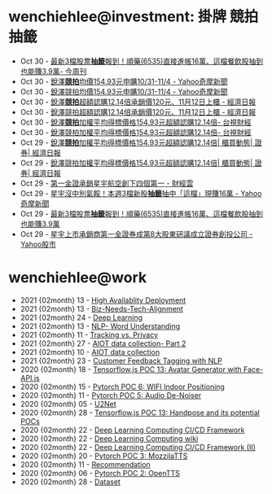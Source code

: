 # wenchiehlee@investment: 掛牌 競拍 抽籤 

<!-- rss start -->
- Oct 30 - [最新3檔股票<b>抽籤</b>報到！順藥(6535)直接進帳16萬、這檔餐飲股抽到也能賺3.9萬- 今周刊](https://www.google.com/url?rct=j&sa=t&url=https://www.businesstoday.com.tw/article/category/183008/post/202410280025/&ct=ga&cd=CAIyIDAyOWU0YTc5M2ViOGJkZDQ6Y29tLnR3OnpoLVRXOlRX&usg=AOvVaw3uZ06sBghZdlgL1S5q7dGh)
- Oct 30 - [銳澤<b>競拍</b>均價154.93元申購10/31-11/4 - Yahoo奇摩新聞](https://www.google.com/url?rct=j&sa=t&url=https://tw.news.yahoo.com/%25E9%258A%25B3%25E6%25BE%25A4%25E7%25AB%25B6%25E6%258B%258D%25E5%259D%2587%25E5%2583%25B9154-93%25E5%2585%2583-%25E7%2594%25B3%25E8%25B3%25BC10-31-11-190301841.html&ct=ga&cd=CAIyIGMyMDFhNDU4NzAzY2ViODg6Y29tLnR3OnpoLVRXOlRX&usg=AOvVaw2cH_LhbaOJbhrI-7x_-pNi)
- Oct 30 - [銳澤競拍均價154.93元申購10/31-11/4 - Yahoo奇摩新聞](https://www.google.com/url?rct=j&sa=t&url=https://tw.news.yahoo.com/%25E9%258A%25B3%25E6%25BE%25A4%25E7%25AB%25B6%25E6%258B%258D%25E5%259D%2587%25E5%2583%25B9154-93%25E5%2585%2583-%25E7%2594%25B3%25E8%25B3%25BC10-31-11-190301841.html&ct=ga&cd=CAIyImQ1NGU5NDllMDMxY2JiY2M6Y29tLnR3OnpoLVRXOlRXOlI&usg=AOvVaw2cH_LhbaOJbhrI-7x_-pNi)
- Oct 30 - [銳澤<b>競拍</b>超額認購12.14倍承銷價120元、11月12日上櫃 - 經濟日報](https://www.google.com/url?rct=j&sa=t&url=https://money.udn.com/money/story/11074/8323581&ct=ga&cd=CAIyIGMyMDFhNDU4NzAzY2ViODg6Y29tLnR3OnpoLVRXOlRX&usg=AOvVaw0dllCNxMIzuUl8vZzVF4cP)
- Oct 30 - [銳澤競拍超額認購12.14倍承銷價120元、11月12日上櫃 - 經濟日報](https://www.google.com/url?rct=j&sa=t&url=https://money.udn.com/money/story/11074/8323581&ct=ga&cd=CAIyImQ1NGU5NDllMDMxY2JiY2M6Y29tLnR3OnpoLVRXOlRXOlI&usg=AOvVaw0dllCNxMIzuUl8vZzVF4cP)
- Oct 30 - [銳澤<b>競拍</b>加權平均得標價格154.93元超額認購12.14倍- 台視財經](https://www.google.com/url?rct=j&sa=t&url=https://www.ttv.com.tw/finance/view/1020242917090E63E5220CB64617BFFEFD8F80D03B49CED7/587&ct=ga&cd=CAIyIGMyMDFhNDU4NzAzY2ViODg6Y29tLnR3OnpoLVRXOlRX&usg=AOvVaw1rOYOx_jZm13vdPQaJe6EE)
- Oct 30 - [銳澤競拍加權平均得標價格154.93元超額認購12.14倍- 台視財經](https://www.google.com/url?rct=j&sa=t&url=https://www.ttv.com.tw/finance/view/1020242917090E63E5220CB64617BFFEFD8F80D03B49CED7/587&ct=ga&cd=CAIyImQ1NGU5NDllMDMxY2JiY2M6Y29tLnR3OnpoLVRXOlRXOlI&usg=AOvVaw1rOYOx_jZm13vdPQaJe6EE)
- Oct 29 - [銳澤<b>競拍</b>加權平均得標價格154.93元超額認購12.14倍| 櫃買動態| 證券| 經濟日報](https://www.google.com/url?rct=j&sa=t&url=https://money.udn.com/money/story/5613/8323719&ct=ga&cd=CAIyIGMyMDFhNDU4NzAzY2ViODg6Y29tLnR3OnpoLVRXOlRX&usg=AOvVaw3qqDpHW-ROeqTwLJDLKVMk)
- Oct 29 - [銳澤競拍加權平均得標價格154.93元超額認購12.14倍| 櫃買動態| 證券| 經濟日報](https://www.google.com/url?rct=j&sa=t&url=https://money.udn.com/money/story/5613/8323719&ct=ga&cd=CAIyImQ1NGU5NDllMDMxY2JiY2M6Y29tLnR3OnpoLVRXOlRXOlI&usg=AOvVaw3qqDpHW-ROeqTwLJDLKVMk)
- Oct 29 - [第一金證承銷星宇航空創下四個第一 - 財經雲](https://www.google.com/url?rct=j&sa=t&url=https://finance.ettoday.net/news/2844379&ct=ga&cd=CAIyIDAyOWU0YTc5M2ViOGJkZDQ6Y29tLnR3OnpoLVRXOlRX&usg=AOvVaw19QBWqCorv9RxueTvMxEft)
- Oct 29 - [星宇沒中別氣餒！本週3檔新股<b>抽籤</b>抽中「這檔」現賺16萬 - Yahoo奇摩新聞](https://www.google.com/url?rct=j&sa=t&url=https://tw.news.yahoo.com/%25E6%2598%259F%25E5%25AE%2587%25E6%25B2%2592%25E4%25B8%25AD%25E5%2588%25A5%25E6%25B0%25A3%25E9%25A4%2592-%25E6%259C%25AC%25E9%2580%25B13%25E6%25AA%2594%25E6%2596%25B0%25E8%2582%25A1%25E6%258A%25BD%25E7%25B1%25A4-%25E6%258A%25BD%25E4%25B8%25AD-%25E9%2580%2599%25E6%25AA%2594-%25E7%258F%25BE%25E8%25B3%25BA16%25E8%2590%25AC-093201899.html&ct=ga&cd=CAIyIDAyOWU0YTc5M2ViOGJkZDQ6Y29tLnR3OnpoLVRXOlRX&usg=AOvVaw34KvugehLAzp1e3uaJAxYP)
- Oct 29 - [最新3檔股票<b>抽籤</b>報到！順藥(6535)直接進帳16萬、這檔餐飲股抽到也能賺3.9萬](https://www.google.com/url?rct=j&sa=t&url=https://tw.news.yahoo.com/%25E6%259C%2580%25E6%2596%25B03%25E6%25AA%2594%25E8%2582%25A1%25E7%25A5%25A8%25E6%258A%25BD%25E7%25B1%25A4%25E5%25A0%25B1%25E5%2588%25B0-%25E9%25A0%2586%25E8%2597%25A5-6535-%25E7%259B%25B4%25E6%258E%25A5%25E9%2580%25B2%25E5%25B8%25B316%25E8%2590%25AC-%25E9%2580%2599%25E6%25AA%2594%25E9%25A4%2590%25E9%25A3%25B2%25E8%2582%25A1%25E6%258A%25BD%25E5%2588%25B0%25E4%25B9%259F%25E8%2583%25BD%25E8%25B3%25BA3-034421994.html&ct=ga&cd=CAIyIDAyOWU0YTc5M2ViOGJkZDQ6Y29tLnR3OnpoLVRXOlRX&usg=AOvVaw2Vww1xsxzt7GOoVN7l8bfh)
- Oct 29 - [星宇上市承銷商第一金證券成第8大股東研議成立證券創投公司 - Yahoo股市](https://www.google.com/url?rct=j&sa=t&url=https://tw.stock.yahoo.com/news/%25E6%2598%259F%25E5%25AE%2587%25E4%25B8%258A%25E5%25B8%2582%25E6%2589%25BF%25E9%258A%25B7%25E5%2595%2586%25E7%25AC%25AC%25E4%25B8%2580%25E9%2587%2591%25E8%25AD%2589%25E5%2588%25B8%25E6%2588%2590%25E7%25AC%25AC8%25E5%25A4%25A7%25E8%2582%25A1%25E6%259D%25B1-%25E7%25A0%2594%25E8%25AD%25B0%25E6%2588%2590%25E7%25AB%258B%25E8%25AD%2589%25E5%2588%25B8%25E5%2589%25B5%25E6%258A%2595%25E5%2585%25AC%25E5%258F%25B8-095843672.html&ct=ga&cd=CAIyIGMyMDFhNDU4NzAzY2ViODg6Y29tLnR3OnpoLVRXOlRX&usg=AOvVaw26bD8drKIg3rW2bBzhTOUT)
<!-- rss end -->

# wenchiehlee@work
<!-- _feed1_ start -->
- 2021 {02month} 13 - [High Availablity Deployment](https://wenchiehlee.github.io/mkdocs/blog/2021/06/high-availablity-deployment/)
- 2021 {02month} 13 - [Biz-Needs-Tech-Alignment](https://wenchiehlee.github.io/mkdocs/blog/2021/06/biz-needs-tech-alignment/)
- 2021 {02month} 24 - [Deep Learning](https://wenchiehlee.github.io/mkdocs/blog/2021/05/deep-learning/)
- 2021 {02month} 13 - [NLP- Word Understanding](https://wenchiehlee.github.io/mkdocs/blog/2021/05/nlp--word-understanding/)
- 2021 {02month} 11 - [Tracking vs. Privacy](https://wenchiehlee.github.io/mkdocs/blog/2021/05/tracking-vs-privacy/)
- 2021 {02month} 27 - [AIOT data collection- Part 2](https://wenchiehlee.github.io/mkdocs/blog/2021/04/aiot-data-collection--part-2/)
- 2021 {02month} 10 - [AIOT data collection](https://wenchiehlee.github.io/mkdocs/blog/2021/04/aiot-data-collection/)
- 2021 {02month} 23 - [Customer Feedback Tagging with NLP](https://wenchiehlee.github.io/mkdocs/blog/2021/02/customer-feedback-tagging-with-nlp/)
- 2020 {02month} 18 - [Tensorflow.js POC 13: Avatar Generator with Face-API.js](https://wenchiehlee.github.io/mkdocs/blog/2020/09/tensorflowjs-poc-13-avatar-generator-with-face-apijs/)
- 2020 {02month} 15 - [Pytorch POC 6: WIFI Indoor Positioning](https://wenchiehlee.github.io/mkdocs/blog/2020/09/pytorch-poc-6-wifi-indoor-positioning/)
- 2020 {02month} 11 - [Pytorch POC 5: Audio De-Noiser](https://wenchiehlee.github.io/mkdocs/blog/2020/09/pytorch-poc-5-audio-de-noiser/)
- 2020 {02month} 05 - [U2Net](https://wenchiehlee.github.io/mkdocs/blog/2020/09/u2net/)
- 2020 {02month} 28 - [Tensorflow.js POC 13: Handpose and its potential POCs](https://wenchiehlee.github.io/mkdocs/blog/2020/08/tensorflowjs-poc-13-handpose-and-its-potential-pocs/)
- 2020 {02month} 22 - [Deep Learning Computing CI/CD Framework](https://wenchiehlee.github.io/mkdocs/blog/2020/08/deep-learning-computing-cicd-framework/)
- 2020 {02month} 22 - [Deep Learning Computing wiki](https://wenchiehlee.github.io/mkdocs/blog/2020/08/deep-learning-computing-wiki/)
- 2020 {02month} 22 - [Deep Learning Computing CI/CD Framework (II)](https://wenchiehlee.github.io/mkdocs/blog/2020/08/deep-learning-computing-cicd-framework-ii/)
- 2020 {02month} 20 - [Pytorch POC 3: MozzilaTTS](https://wenchiehlee.github.io/mkdocs/blog/2020/08/pytorch-poc-3-mozzilatts/)
- 2020 {02month} 11 - [Recommendation](https://wenchiehlee.github.io/mkdocs/blog/2020/08/recommendation/)
- 2020 {02month} 06 - [Pytorch POC 2: OpenTTS](https://wenchiehlee.github.io/mkdocs/blog/2020/08/pytorch-poc-2-opentts/)
- 2020 {02month} 28 - [Dataset](https://wenchiehlee.github.io/mkdocs/blog/2020/07/dataset/)
<!-- _feed1_ end -->
